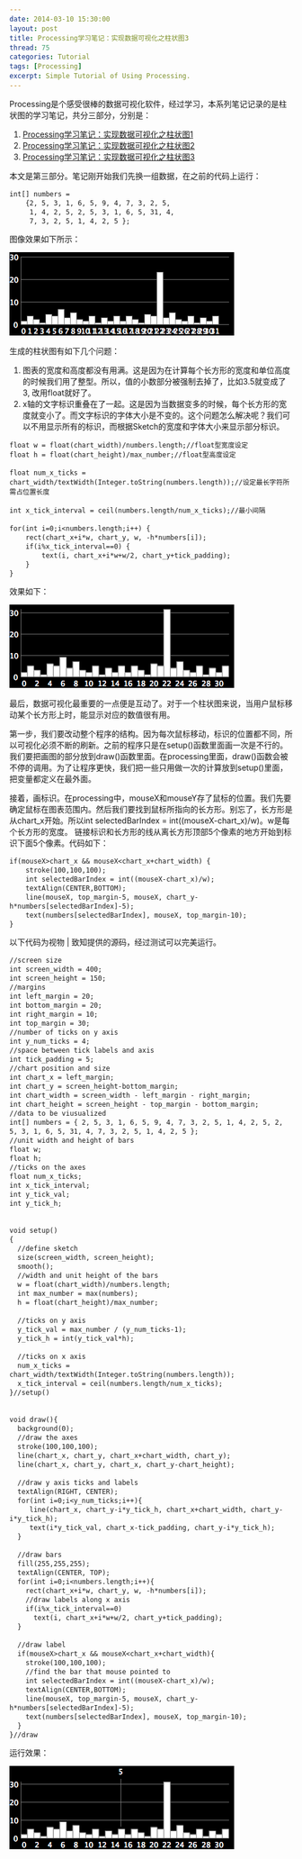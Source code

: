 ```yaml
---
date: 2014-03-10 15:30:00
layout: post
title: Processing学习笔记：实现数据可视化之柱状图3
thread: 75
categories: Tutorial
tags: [Processing]
excerpt: Simple Tutorial of Using Processing.
---
```


Processing是个感受很棒的数据可视化软件，经过学习，本系列笔记记录的是柱状图的学习笔记，共分三部分，分别是：

1. [Processing学习笔记：实现数据可视化之柱状图1](http://hijiangtao.github.io/2014/03/10/ProcessingChart1)
2. [Processing学习笔记：实现数据可视化之柱状图2](http://hijiangtao.github.io/2014/03/10/ProcessingChart2)
3. [Processing学习笔记：实现数据可视化之柱状图3](http://hijiangtao.github.io/2014/03/10/ProcessingChart3)

本文是第三部分。笔记刚开始我们先换一组数据，在之前的代码上运行：

```
int[] numbers = 
    {2, 5, 3, 1, 6, 5, 9, 4, 7, 3, 2, 5, 
     1, 4, 2, 5, 2, 5, 3, 1, 6, 5, 31, 4,
     7, 3, 2, 5, 1, 4, 2, 5 };
```

图像效果如下所示：

![](/assets/2014-03-10-ProcessingPic8.png)

生成的柱状图有如下几个问题：

1. 图表的宽度和高度都没有用满。这是因为在计算每个长方形的宽度和单位高度的时候我们用了整型。所以，值的小数部分被强制去掉了，比如3.5就变成了3, 改用float就好了。
2. x轴的文字标识重叠在了一起。这是因为当数据变多的时候，每个长方形的宽度就变小了。而文字标识的字体大小是不变的。这个问题怎么解决呢？我们可以不用显示所有的标识，而根据Sketch的宽度和字体大小来显示部分标识。

```
float w = float(chart_width)/numbers.length;//float型宽度设定
float h = float(chart_height)/max_number;//float型高度设定

float num_x_ticks = chart_width/textWidth(Integer.toString(numbers.length));//设定最长字符所需占位置长度

int x_tick_interval = ceil(numbers.length/num_x_ticks);//最小间隔

for(int i=0;i<numbers.length;i++) {
    rect(chart_x+i*w, chart_y, w, -h*numbers[i]);
    if(i%x_tick_interval==0) {
        text(i, chart_x+i*w+w/2, chart_y+tick_padding);
    }
}
```

效果如下：

![](/assets/2014-03-10-ProcessingPic9.png)

最后，数据可视化最重要的一点便是互动了。对于一个柱状图来说，当用户鼠标移动某个长方形上时，能显示对应的数值很有用。

第一步，我们要改动整个程序的结构。因为每次鼠标移动，标识的位置都不同，所以可视化必须不断的刷新。之前的程序只是在setup()函数里面画一次是不行的。我们要把画图的部分放到draw()函数里面。在processing里面，draw()函数会被不停的调用。为了让程序更快，我们把一些只用做一次的计算放到setup()里面，把变量都定义在最外面。

接着，画标识。在processing中，mouseX和mouseY存了鼠标的位置。我们先要确定鼠标在图表范围内。然后我们要找到鼠标所指向的长方形。别忘了，长方形是从chart_x开始。所以int selectedBarIndex = int((mouseX-chart_x)/w)。w是每个长方形的宽度。 链接标识和长方形的线从离长方形顶部5个像素的地方开始到标识下面5个像素。代码如下：

```
if(mouseX>chart_x && mouseX<chart_x+chart_width) {  
    stroke(100,100,100);
    int selectedBarIndex = int((mouseX-chart_x)/w);
    textAlign(CENTER,BOTTOM);
    line(mouseX, top_margin-5, mouseX, chart_y-h*numbers[selectedBarIndex]-5);
    text(numbers[selectedBarIndex], mouseX, top_margin-10);
}
```

以下代码为视物 | 致知提供的源码，经过测试可以完美运行。

```
//screen size
int screen_width = 400;
int screen_height = 150;
//margins
int left_margin = 20;
int bottom_margin = 20;
int right_margin = 10;
int top_margin = 30;
//number of ticks on y axis
int y_num_ticks = 4;
//space between tick labels and axis
int tick_padding = 5;
//chart position and size
int chart_x = left_margin;
int chart_y = screen_height-bottom_margin;
int chart_width = screen_width - left_margin - right_margin;
int chart_height = screen_height - top_margin - bottom_margin;
//data to be viusualized
int[] numbers = { 2, 5, 3, 1, 6, 5, 9, 4, 7, 3, 2, 5, 1, 4, 2, 5, 2, 5, 3, 1, 6, 5, 31, 4, 7, 3, 2, 5, 1, 4, 2, 5 };
//unit width and height of bars
float w;
float h;
//ticks on the axes
float num_x_ticks;
int x_tick_interval;
int y_tick_val;
int y_tick_h;
 
 
void setup()
{
  //define sketch
  size(screen_width, screen_height);
  smooth();
  //width and unit height of the bars
  w = float(chart_width)/numbers.length;
  int max_number = max(numbers);
  h = float(chart_height)/max_number;
   
  //ticks on y axis
  y_tick_val = max_number / (y_num_ticks-1);
  y_tick_h = int(y_tick_val*h);
  
  //ticks on x axis
  num_x_ticks = chart_width/textWidth(Integer.toString(numbers.length));
  x_tick_interval = ceil(numbers.length/num_x_ticks);
}//setup()


void draw(){
  background(0);
  //draw the axes
  stroke(100,100,100);
  line(chart_x, chart_y, chart_x+chart_width, chart_y);
  line(chart_x, chart_y, chart_x, chart_y-chart_height);
   
  //draw y axis ticks and labels
  textAlign(RIGHT, CENTER);
  for(int i=0;i<y_num_ticks;i++){
     line(chart_x, chart_y-i*y_tick_h, chart_x+chart_width, chart_y-i*y_tick_h);
     text(i*y_tick_val, chart_x-tick_padding, chart_y-i*y_tick_h);
  }

  //draw bars
  fill(255,255,255);
  textAlign(CENTER, TOP);
  for(int i=0;i<numbers.length;i++){
    rect(chart_x+i*w, chart_y, w, -h*numbers[i]);
    //draw labels along x axis
    if(i%x_tick_interval==0)
      text(i, chart_x+i*w+w/2, chart_y+tick_padding);
  }

  //draw label
  if(mouseX>chart_x && mouseX<chart_x+chart_width){  
    stroke(100,100,100);
    //find the bar that mouse pointed to
    int selectedBarIndex = int((mouseX-chart_x)/w);
    textAlign(CENTER,BOTTOM);
    line(mouseX, top_margin-5, mouseX, chart_y-h*numbers[selectedBarIndex]-5);
    text(numbers[selectedBarIndex], mouseX, top_margin-10);
  }
}//draw
```

运行效果：

![](/assets/2014-03-10-ProcessingPic10.png)